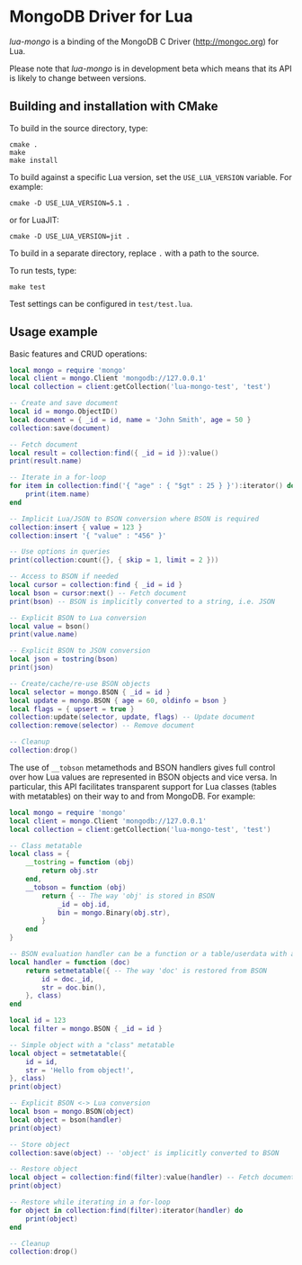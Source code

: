 MongoDB Driver for Lua
======================

_lua-mongo_ is a binding of the MongoDB C Driver (http://mongoc.org) for Lua.

Please note that _lua-mongo_ is in development beta which means that its API is likely to change between versions.


Building and installation with CMake
------------------------------------

To build in the source directory, type:

	cmake .
	make
	make install

To build against a specific Lua version, set the `USE_LUA_VERSION` variable. For example:

	cmake -D USE_LUA_VERSION=5.1 .

or for LuaJIT:

	cmake -D USE_LUA_VERSION=jit .

To build in a separate directory, replace `.` with a path to the source.

To run tests, type:

	make test

Test settings can be configured in `test/test.lua`.


Usage example
-------------

Basic features and CRUD operations:

```Lua
local mongo = require 'mongo'
local client = mongo.Client 'mongodb://127.0.0.1'
local collection = client:getCollection('lua-mongo-test', 'test')

-- Create and save document
local id = mongo.ObjectID()
local document = { _id = id, name = 'John Smith', age = 50 }
collection:save(document)

-- Fetch document
local result = collection:find({ _id = id }):value()
print(result.name)

-- Iterate in a for-loop
for item in collection:find('{ "age" : { "$gt" : 25 } }'):iterator() do
	print(item.name)
end

-- Implicit Lua/JSON to BSON conversion where BSON is required
collection:insert { value = 123 }
collection:insert '{ "value" : "456" }'

-- Use options in queries
print(collection:count({}, { skip = 1, limit = 2 }))

-- Access to BSON if needed
local cursor = collection:find { _id = id }
local bson = cursor:next() -- Fetch document
print(bson) -- BSON is implicitly converted to a string, i.e. JSON

-- Explicit BSON to Lua conversion
local value = bson()
print(value.name)

-- Explicit BSON to JSON conversion
local json = tostring(bson)
print(json)

-- Create/cache/re-use BSON objects
local selector = mongo.BSON { _id = id }
local update = mongo.BSON { age = 60, oldinfo = bson }
local flags = { upsert = true }
collection:update(selector, update, flags) -- Update document
collection:remove(selector) -- Remove document

-- Cleanup
collection:drop()
```

The use of `__tobson` metamethods and BSON handlers gives full control over how
Lua values are represented in BSON objects and vice versa. In particular, this API
facilitates transparent support for Lua classes (tables with metatables) on their
way to and from MongoDB. For example:

```Lua
local mongo = require 'mongo'
local client = mongo.Client 'mongodb://127.0.0.1'
local collection = client:getCollection('lua-mongo-test', 'test')

-- Class metatable
local class = {
	__tostring = function (obj)
		return obj.str
	end,
	__tobson = function (obj)
		return { -- The way 'obj' is stored in BSON
			_id = obj.id,
			bin = mongo.Binary(obj.str),
		}
	end
}

-- BSON evaluation handler can be a function or a table/userdata with a '__call' metamethod
local handler = function (doc)
	return setmetatable({ -- The way 'doc' is restored from BSON
		id = doc._id,
		str = doc.bin(),
	}, class)
end

local id = 123
local filter = mongo.BSON { _id = id }

-- Simple object with a "class" metatable
local object = setmetatable({
	id = id,
	str = 'Hello from object!',
}, class)
print(object)

-- Explicit BSON <-> Lua conversion
local bson = mongo.BSON(object)
local object = bson(handler)
print(object)

-- Store object
collection:save(object) -- 'object' is implicitly converted to BSON

-- Restore object
local object = collection:find(filter):value(handler) -- Fetch document and evaluate with handler
print(object)

-- Restore while iterating in a for-loop
for object in collection:find(filter):iterator(handler) do
	print(object)
end

-- Cleanup
collection:drop()
```
